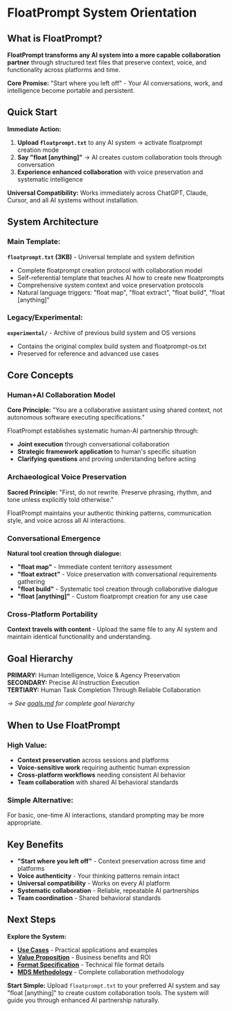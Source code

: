 # FloatPrompt System Orientation

## What is FloatPrompt?

**FloatPrompt transforms any AI system into a more capable collaboration partner** through structured text files that preserve context, voice, and functionality across platforms and time.

**Core Promise:** "Start where you left off" - Your AI conversations, work, and intelligence become portable and persistent.

## Quick Start

**Immediate Action:**

1. **Upload `floatprompt.txt`** to any AI system → activate floatprompt creation mode
2. **Say "float [anything]"** → AI creates custom collaboration tools through conversation  
3. **Experience enhanced collaboration** with voice preservation and systematic intelligence

**Universal Compatibility:** Works immediately across ChatGPT, Claude, Cursor, and all AI systems without installation.

## System Architecture

### **Main Template:**

**`floatprompt.txt` (3KB)** - Universal template and system definition
- Complete floatprompt creation protocol with collaboration model
- Self-referential template that teaches AI how to create new floatprompts
- Comprehensive system context and voice preservation protocols
- Natural language triggers: "float map", "float extract", "float build", "float [anything]"

### **Legacy/Experimental:**
**`experimental/`** - Archive of previous build system and OS versions
- Contains the original complex build system and floatprompt-os.txt
- Preserved for reference and advanced use cases

## Core Concepts

### **Human+AI Collaboration Model**
**Core Principle:** "You are a collaborative assistant using shared context, not autonomous software executing specifications."

FloatPrompt establishes systematic human-AI partnership through:
- **Joint execution** through conversational collaboration
- **Strategic framework application** to human's specific situation
- **Clarifying questions** and proving understanding before acting

### **Archaeological Voice Preservation**
**Sacred Principle:** "First, do not rewrite. Preserve phrasing, rhythm, and tone unless explicitly told otherwise."

FloatPrompt maintains your authentic thinking patterns, communication style, and voice across all AI interactions.

### **Conversational Emergence**
**Natural tool creation through dialogue:**
- **"float map"** - Immediate content territory assessment
- **"float extract"** - Voice preservation with conversational requirements gathering
- **"float build"** - Systematic tool creation through collaborative dialogue
- **"float [anything]"** - Custom floatprompt creation for any use case

### **Cross-Platform Portability**
**Context travels with content** - Upload the same file to any AI system and maintain identical functionality and understanding.

## Goal Hierarchy

**PRIMARY:** Human Intelligence, Voice & Agency Preservation  
**SECONDARY:** Precise AI Instruction Execution  
**TERTIARY:** Human Task Completion Through Reliable Collaboration

*→ See [goals.md](goals.md) for complete goal hierarchy*

## When to Use FloatPrompt

### **High Value:**
- **Context preservation** across sessions and platforms
- **Voice-sensitive work** requiring authentic human expression
- **Cross-platform workflows** needing consistent AI behavior
- **Team collaboration** with shared AI behavioral standards

### **Simple Alternative:**
For basic, one-time AI interactions, standard prompting may be more appropriate.

## Key Benefits

- **"Start where you left off"** - Context preservation across time and platforms
- **Voice authenticity** - Your thinking patterns remain intact
- **Universal compatibility** - Works on every AI platform
- **Systematic collaboration** - Reliable, repeatable AI partnerships
- **Team coordination** - Shared behavioral standards

## Next Steps

**Explore the System:**
- **[Use Cases](use.md)** - Practical applications and examples
- **[Value Proposition](value.md)** - Business benefits and ROI
- **[Format Specification](fp.md)** - Technical file format details
- **[MDS Methodology](mds-method.md)** - Complete collaboration methodology

**Start Simple:** Upload `floatprompt.txt` to your preferred AI system and say "float [anything]" to create custom collaboration tools. The system will guide you through enhanced AI partnership naturally.
